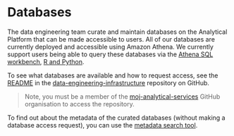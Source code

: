 # Databases

The data engineering team curate and maintain databases on the Analytical Platform that can be made accessible to users. All of our databases are currently deployed and accessible using Amazon Athena. We currently support users being able to query these databases via the [Athena SQL workbench](#amazon-athena), [R and Python](#dbtools).

To see what databases are available and how to request access, see the [README](https://github.com/moj-analytical-services/data-engineering-infrastructure/blob/master/README.md) in the [data-engineering-infrastructure](https://github.com/moj-analytical-services/data-engineering-infrastructure) repository on GitHub.

> Note, you must be a member of the [moj-analytical-services](https://github.com/moj-analytical-services) GitHub organisation to access the repository.

To find out about the metadata of the curated databases (without making a database access request), you can use the [metadata search tool](#metadata-search-tool).
